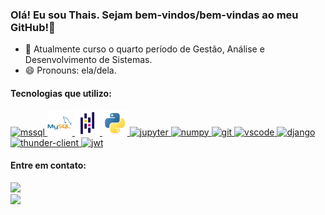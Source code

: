 ### Olá! Eu sou Thais. Sejam bem-vindos/bem-vindas ao meu GitHub!👋

- 🌱 Atualmente curso o quarto período de Gestão, Análise e Desenvolvimento de Sistemas.
- 😄 Pronouns: ela/dela.

#### Tecnologias que utilizo:

<a href="https://www.microsoft.com/en-us/sql-server" target="_blank" rel="noreferrer">
  <img src="https://www.svgrepo.com/show/303229/microsoft-sql-server-logo.svg" alt="mssql" width="40" height="40"/>
</a>
<a href="https://www.mysql.com/" target="_blank" rel="noreferrer">
  <img src="https://raw.githubusercontent.com/devicons/devicon/master/icons/mysql/mysql-original-wordmark.svg" alt="mysql" width="40" height="40"/>
</a>
<a href="https://pandas.pydata.org/" target="_blank" rel="noreferrer">
  <img src="https://raw.githubusercontent.com/devicons/devicon/2ae2a900d2f041da66e950e4d48052658d850630/icons/pandas/pandas-original.svg" alt="pandas" width="40" height="40"/>
</a>
<a href="https://www.python.org" target="_blank" rel="noreferrer">
  <img src="https://raw.githubusercontent.com/devicons/devicon/master/icons/python/python-original.svg" alt="python" width="40" height="40"/>
</a>
<a href="https://jupyter.org/" target="_blank" rel="noreferrer">
  <img src="https://cdn.jsdelivr.net/gh/devicons/devicon/icons/jupyter/jupyter-original-wordmark.svg" alt="jupyter" width="40" height="40"/>
</a>
<a href="https://numpy.org/" target="_blank" rel="noreferrer">
  <img src="https://cdn.jsdelivr.net/gh/devicons/devicon/icons/numpy/numpy-original.svg" alt="numpy" width="40" height="40"/>
</a>
<a href="https://git-scm.com/" target="_blank" rel="noreferrer">
  <img src="https://www.vectorlogo.zone/logos/git-scm/git-scm-icon.svg" alt="git" width="40" height="40"/>
</a>
<a href="https://code.visualstudio.com/" target="_blank" rel="noreferrer">
  <img src="https://cdn.jsdelivr.net/gh/devicons/devicon/icons/vscode/vscode-original.svg" alt="vscode" width="40" height="40"/>
</a>
<a href="https://www.djangoproject.com/" target="_blank" rel="noreferrer">
  <img src="https://www.svgrepo.com/show/349341/djangoproject.svg" alt="django" width="40" height="40"/>
</a>
<a href="https://www.thunderclient.com" target="_blank" rel="noreferrer">
  <img src="https://www.katk.dev/static/86f2f48b9b0dd900b4892f49f4bbab81/e4f06/logo.png" alt="thunder-client" width="40" height="40"/>
</a>
<a href="https://jwt.io/" target="_blank" rel="noreferrer">
  <img src="https://simpleicons.org/icons/jsonwebtokens.svg" alt="jwt" width="40" height="40"/>
</a>

#### Entre em contato:

<div>
  <a href="https://www.linkedin.com/in/thaismaiarasousa/" target="_blank">
    <img src="https://img.shields.io/badge/-LinkedIn-%230077B5?style=for-the-badge&logo=linkedin&logoColor=white" target="_blank">
  </a>
</div>

<div>
  <a href="https://ultramsg.com/m/3KSAxDT" target="_blank">
    <img src="https://img.shields.io/badge/WhatsApp-25D366?style=for-the-badge&logo=whatsapp&logoColor=white" target="_blank">
  </a>
</div>

